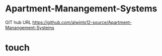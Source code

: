# Apartment-Manangement-Systems

GIT hub URL https://github.com/alwints12-source/Apartment-Manangement-Systems
# touch
